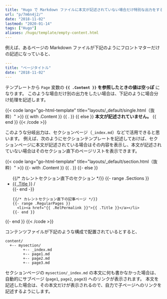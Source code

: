 ```yaml
---
title: "Hugo で Markdown ファイルに本文が記述されていない場合だけ特別な出力をする"
url: "p/7m6n4j2/"
date: "2018-11-02"
lastmod: "2020-01-14"
tags: ["Hugo"]
aliases: /hugo/template/empty-content.html
---
```


例えば、あるページの Markdown ファイルが下記のようにフロントマターだけの記述になっていると、

```yaml
---
title: "ページタイトル"
date: "2018-11-02"
---
```

テンプレートから `Page` 変数の __`{{ .Content }}` を参照したときの値は空っぽ__ になります。
このような場合だけ別の出力をしたい場合は、下記のように場合分け処理を記述します。

{{< code lang="go-html-template" title="layouts/_default/single.html（抜粋）" >}}
{{ with .Content }}
  {{ . }}
{{ else }}
  <b>本文が記述されていません。</b>
{{ end }}
{{< /code >}}

このような分岐出力は、セクションページ（`_index.md`）などで活用できると思います。
例えば、次のようにセクションテンプレートを記述しておけば、セクションページに本文が記述されている場合はその内容を表示し、本文が記述されていない場合はそのセクション直下のページリストを表示できます。

{{< code lang="go-html-template" title="layouts/_default/section.html（抜粋）" >}}
{{- with .Content }}
  {{ . }}
{{- else }}
  <ul class="pageList">
    {{/* カレントセクション直下のセクション */}}
    {{- range .Sections }}
      <li><a href="{{ .RelPermalink }}">{{ .Title }}</a> /</li>
    {{- end -}}

    {{/* カレントセクション直下の記事ページ */}}
    {{- range .RegularPages }}
      <li><a href="{{ .RelPermalink }}">{{ .Title }}</a></li>
    {{- end }}
  </ul>
{{- end }}
{{< /code >}}

コンテンツファイルが下記のような構成で配置されているとすると、

```
content/
  +-- mysection/
        +-- _index.md
        +-- page1.md
        +-- page2.md
        +-- page3.md
```

セクションページの `mysection/_index.md` の本文に何も書かなかった場合は、自動的にサブページ (`page1`, `page2`, `page3`) へのリンクが表示されます。
本文を記述した場合は、その本文だけが表示されるので、自力で子ページへのリンクを記述するようにします。

